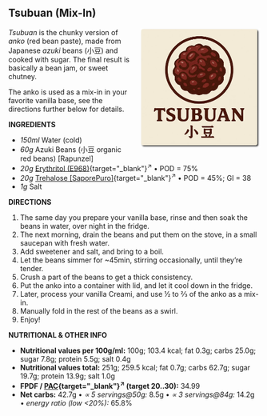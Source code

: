 ## Tsubuan (Mix-In)
<img style="float: right; margin-left: 1.5em;" width=240 alt="Logo" src="logo-tsubuan.webp" />

*Tsubuan* is the chunky version of *anko* (red bean paste), made from Japanese *azuki* beans (小豆) and cooked with sugar.
The final result is basically a bean jam, or sweet chutney.

The anko is used as a mix-in in your favorite vanilla base, see the directions further below for details.

**INGREDIENTS**

  - _150ml_ Water (cold)
  - _60g_ Azuki Beans (小豆 organic red beans) [Rapunzel]
  - _20g_ [Erythritol (E968)](/ice-creamery/info/ingredients/#erythritol-e968){target="_blank"}<sup>↗</sup> • POD = 75%
  - _20g_ [Trehalose \[SaporePuro\]](/ice-creamery/info/ingredients/#trehalose-e965){target="_blank"}<sup>↗</sup> • POD = 45%; GI = 38
  - _1g_ Salt

**DIRECTIONS**

 1. The same day you prepare your vanilla base, rinse and then soak the beans in water, over night in the fridge.
 1. The next morning, drain the beans and put them on the stove, in a small saucepan with fresh water.
 1. Add sweetener and salt, and bring to a boil.
 2. Let the beans simmer for ~45min, stirring occasionally, until they’re tender.
 3. Crush a part of the beans to get a thick consistency.
 4. Put the anko into a container with lid, and let it cool down in the fridge.
 5. Later, process your vanilla Creami, and use ½ to ⅔ of the anko as a mix-in.
 6. Manually fold in the rest of the beans as a swirl.
 7. Enjoy!

**NUTRITIONAL & OTHER INFO**

- **Nutritional values per 100g/ml:** 100g; 103.4 kcal; fat 0.3g; carbs 25.0g; sugar 7.8g; protein 5.5g; salt 0.4g
- **Nutritional values total:** 251g; 259.5 kcal; fat 0.7g; carbs 62.7g; sugar 19.7g; protein 13.9g; salt 1.0g
- **FPDF / [PAC](/ice-creamery/info/glossary/#potere-anti-congelante-pac){target="_blank"}<sup>↗</sup> (target 20..30):** 34.99
- **Net carbs:** 42.7g • *∝ 5 servings@50g:* 8.5g • *∝ 3 servings@84g:* 14.2g • *energy ratio (low <20%):* 65.8%
